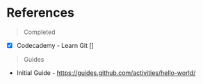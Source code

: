 # References

> Completed

  - [x] Codecademy - Learn Git []

> Guides

  * Initial Guide - https://guides.github.com/activities/hello-world/
